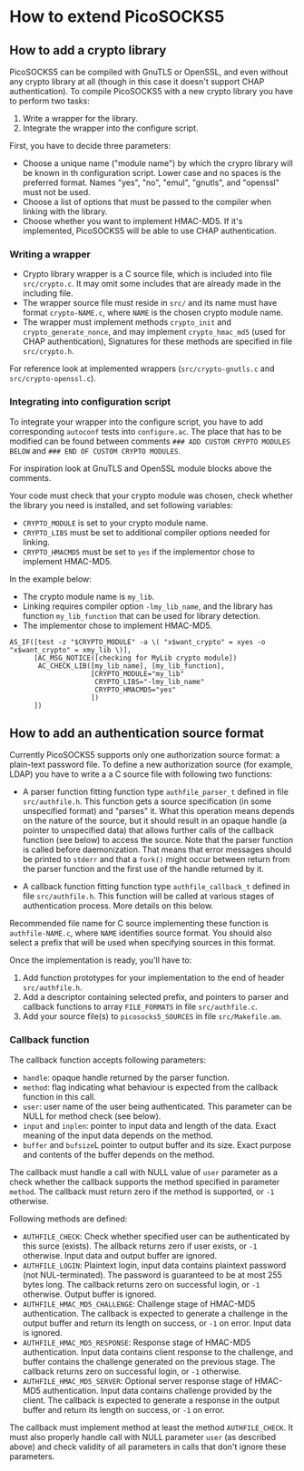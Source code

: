 # How to extend PicoSOCKS5

## How to add a crypto library

PicoSOCKS5 can be compiled with GnuTLS or OpenSSL, and even without any crypto
library at all (though in this case it doesn't support CHAP authentication).
To compile PicoSOCKS5 with a new crypto library you have to perform two tasks:

  1. Write a wrapper for the library.
  2. Integrate the wrapper into the configure script.

First, you have to decide three parameters:

  - Choose a unique name ("module name") by which the crypro library will
    be known in th configuration script. Lower case and no spaces is the
    preferred format. Names "yes", "no", "emul", "gnutls", and "openssl"
    must not be used.
  - Choose a list of options that must be passed to the compiler when
    linking with the library.
  - Choose whether you want to implement HMAC-MD5. If it's implemented,
    PicoSOCKS5 will be able to use CHAP authentication.

### Writing a wrapper

  - Crypto library wrapper is a C source file, which is included into file
    `src/crypto.c`. It may omit some includes that are already made in the
    including file.
  - The wrapper source file must reside in `src/` and its name must have
    format `crypto-NAME.c`, where `NAME` is the chosen crypto module name.
  - The wrapper must implement methods `crypto_init` and
    `crypto_generate_nonce`, and may implement `crypto_hmac_md5` (used for
    CHAP authentication), Signatures for these methods are specified in file
    `src/crypto.h`.

For reference look at implemented wrappers (`src/crypto-gnutls.c` and
`src/crypto-openssl.c`).

### Integrating into configuration script

To integrate your wrapper into the configure script, you have to add
corresponding `autoconf` tests into `configure.ac`. The place that has to be
modified can be found between comments `### ADD CUSTOM CRYPTO MODULES BELOW`
and `### END OF CUSTOM CRYPTO MODULES`.

For inspiration look at GnuTLS and OpenSSL module blocks above the comments.

Your code must check that your crypto module was chosen, check whether the
library you need is installed, and set following variables:

  - `CRYPTO_MODULE` is set to your crypto module name.
  - `CRYPTO_LIBS` must be set to additional compiler options needed for
    linking.
  - `CRYPTO_HMACMD5` must be set to `yes` if the implementor chose to
    implement HMAC-MD5.

In the example below:

  - The crypto module name is `my_lib`.
  - Linking requires compiler option `-lmy_lib_name`, and the library has
    function `my_lib_function` that can be used for library detection.
  - The implementor chose to implement HMAC-MD5.

```
AS_IF([test -z "$CRYPTO_MODULE" -a \( "x$want_crypto" = xyes -o "x$want_crypto" = xmy_lib \)],
      [AC_MSG_NOTICE([checking for MyLib crypto module])
       AC_CHECK_LIB([my_lib_name], [my_lib_function],
                    [CRYPTO_MODULE="my_lib"
                     CRYPTO_LIBS="-lmy_lib_name"
                     CRYPTO_HMACMD5="yes"
                    ])
      ])
```

## How to add an authentication source format

Currently PicoSOCKS5 supports only one authorization source format:
a plain-text password file. To define a new authorization source
(for example, LDAP) you have to write a a C source file with following
two functions:

  - A parser function fitting function type `authfile_parser_t` defined
    in file `src/authfile.h`. This function gets a source specification
    (in some unspecified format) and "parses" it. What this operation
    means depends on the nature of the source, but it should result in
    an opaque handle (a pointer to unspecified data) that allows further
    calls of the callback function (see below) to access the source.
    Note that the parser function is called before daemonization. That
    means that error messages should be printed to `stderr` and that a
    `fork()` might occur between return from the parser function and
    the first use of the handle returned by it.

  - A callback function fitting function type `authfile_callback_t`
    defined in file `src/authfile.h`. This function will be called
    at various stages of authentication process. More details on this
    below.

Recommended file name for C source implementing these function is
`authfile-NAME.c`, where `NAME` identifies source format. You should
also select a prefix that will be used when specifying sources in
this format.

Once the implementation is ready, you'll have to:

  1. Add function prototypes for your implementation to the end
     of header `src/authfile.h`.
  2. Add a descriptor containing selected prefix, and pointers
     to parser and callback functions to array `FILE_FORMATS`
     in file `src/authfile.c`.
  3. Add your source file(s) to `picosocks5_SOURCES` in file
     `src/Makefile.am`.

### Callback function

The callback function accepts following parameters:

  - `handle`: opaque handle returned by the parser function.
  - `method`: flag indicating what behaviour is expected from the
    callback function in this call.
  - `user`: user name of the user being authenticated. This
    parameter can be NULL for method check (see below).
  - `input` and `inplen`: pointer to input data and length of
    the data. Exact meaning of the input data depends on the
    method.
  - `buffer` and `bufsize`L pointer to output buffer and its
    size. Exact purpose and contents of the buffer depends on
    the method.

The callback must handle a call with NULL value of `user`
parameter as a check whether the callback supports the method
specified in parameter `method`. The callback must return
zero if the method is supported, or `-1` otherwise.

Following methods are defined:

  - `AUTHFILE_CHECK`: Check whether specified user can be
    authenticated by this surce (exists). The allback returns
    zero if user exists, or `-1` otherwise. Input data and
    output buffer are ignored.
  - `AUTHFILE_LOGIN`: Plaintext login, input data contains
    plaintext password (not NUL-terminated). The password
    is guaranteed to be at most 255 bytes long. The callback
    returns zero on successful login, or `-1` otherwise.
    Output buffer is ignored.
  - `AUTHFILE_HMAC_MD5_CHALLENGE`: Challenge stage of HMAC-MD5
    authentication. The callback is expected to generate a
    challenge in the output buffer and return its length on
    success, or `-1` on error. Input data is ignored.
  - `AUTHFILE_HMAC_MD5_RESPONSE`: Response stage of HMAC-MD5
    authentication. Input data contains client response to
    the challenge, and buffer contains the challenge generated
    on the previous stage. The callback returns zero on
    successful login, or `-1` otherwise.
  - `AUTHFILE_HMAC_MD5_SERVER`: Optional server response
    stage of HMAC-MD5 authentication. Input data contains
    challenge provided by the client. The callback is expected
    to generate a response in the output buffer and return
    its length on success, or `-1` on error.

The callback must implement method at least the method
`AUTHFILE_CHECK`. It must also properly handle call with
NULL parameter `user` (as described above) and check validity
of all parameters in calls that don't ignore these parameters.
